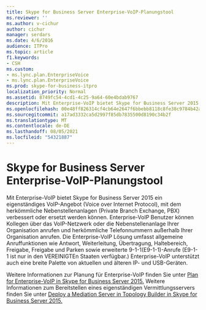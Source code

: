 ```yaml
---
title: Skype for Business Server Enterprise-VoIP-Planungstool
ms.reviewer: ''
ms.author: v-cichur
author: cichur
manager: serdars
ms.date: 4/6/2016
audience: ITPro
ms.topic: article
f1.keywords:
- CSH
ms.custom:
- ms.lync.plan.EnterpriseVoice
- ms.lync.plan.EnterpriseVoice
ms.prod: skype-for-business-itpro
localization_priority: Normal
ms.assetid: 8749fc54-4cd1-4c25-9a64-60e4bdab9767
description: Mit Enterprise-VoIP bietet Skype for Business Server 2015 ein eigenständiges VoIP-Angebot (Voice over Internet Protocol), mit dem herkömmliche Nebenstellenanlagen (Private Branch Exchange, PBX) verbessert oder ersetzt werden können. Enterprise-VoIP Benutzer können Kollegen über das VoIP-Netzwerk oder die Nebenstellenanlage Ihrer Organisation anrufen und herkömmliche Telefonnummern außerhalb Ihrer Organisation anrufen. Die Enterprise-VoIP Lösung umfasst allgemeine Anruffunktionen wie Antwort, Weiterleitung, Übertragung, Haltebereich, Freigabe, Freigabe und Parken sowie erweiterte 9-1-1(E9-1-1)-Anrufe (E9-1-1 ist nur in den VEREINIGTEn Staaten verfügbar.) Enterprise-VoIP unterstützt auch eine breite Palette von aktuellen und älteren IP- und USB-Geräten.
ms.openlocfilehash: 00e48ff826314cf4cb64e2647f6bbebb8118c8fe38c9784b42a2430a10ae8895
ms.sourcegitcommit: a17ad3332ca5d2997f85db7835500d8190c34b2f
ms.translationtype: MT
ms.contentlocale: de-DE
ms.lasthandoff: 08/05/2021
ms.locfileid: "54321887"
---
```

# <a name="skype-for-business-server-enterprise-voice-planning-tool"></a>Skype for Business Server Enterprise-VoIP-Planungstool
 
Mit Enterprise-VoIP bietet Skype for Business Server 2015 ein eigenständiges VoIP-Angebot (Voice over Internet Protocol), mit dem herkömmliche Nebenstellenanlagen (Private Branch Exchange, PBX) verbessert oder ersetzt werden können. Enterprise-VoIP Benutzer können Kollegen über das VoIP-Netzwerk oder die Nebenstellenanlage Ihrer Organisation anrufen und herkömmliche Telefonnummern außerhalb Ihrer Organisation anrufen. Die Enterprise-VoIP Lösung umfasst allgemeine Anruffunktionen wie Antwort, Weiterleitung, Übertragung, Haltebereich, Freigabe, Freigabe und Parken sowie erweiterte 9-1-1(E9-1-1)-Anrufe (E9-1-1 ist nur in den VEREINIGTEn Staaten verfügbar.) Enterprise-VoIP unterstützt auch eine breite Palette von aktuellen und älteren IP- und USB-Geräten.
  
Weitere Informationen zur Planung für Enterprise-VoIP finden Sie unter [Plan for Enterprise-VoIP in Skype for Business Server 2015.](../../plan-your-deployment/enterprise-voice-solution/enterprise-voice.md) Weitere Informationen zum Bereitstellen eines eigenständigen Vermittlungsservers finden Sie unter [Deploy a Mediation Server in Topology Builder in Skype for Business Server 2015.](../../deploy/deploy-enterprise-voice/deploy-a-mediation-server.md)
  

